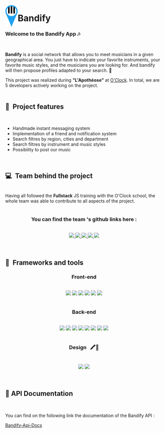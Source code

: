 <img src="./upload/Logo-Bandify-PNG.png" align="left"
     alt="Bandify" width="40" height="70">



# Bandify

### Welcome to the Bandify App 🎶
<br>

**Bandify** is a social network that allows you to meet musicians in a given geographical area.
You just have to indicate your favorite instruments, your favorite music styles, and the musicians you are looking for.
And bandify will then propose profiles adapted to your search. 🎹

This project was realized during **"L'Apothéose"** at [O'Clock](https://oclock.io/). In total, we are 5 developers actively working on the project. <br><br>

## 🚀 &nbsp;Project features
  <br>

  - Handmade instant messaging system
  - Implementation of a friend and notification system
  - Search filtres by region, cities and department
  - Search filtres by instrument and music styles
  - Possibility to post our music
  
 <br>

 ## 💻 &nbsp;Team behind the project 
<br>
<div> Having all followed the <strong>Fullstack</strong> JS training with the O'Clock school, the whole team was able to contribute to all aspects of the project.</div>
<br>
<h3 align="center"> You can find the team 's github links here :</h3>

<br>
<div align='center'>
<a href="https://github.com/ChewwyAllStars" target="_blank">
<img src="https://img.shields.io/badge/Jeremy Marques-100000?style=for-the-badge&logo=github&logoColor=whit" />
</a>
<a href="https://github.com/amaury-delaroque" target="_blank">
<img src="https://img.shields.io/badge/Amaury Delaroque-100000?style=for-the-badge&logo=github&logoColor=whit" />
</a>
<a href="https://github.com/baptaste" target="_blank">
<img src="https://img.shields.io/badge/Baptiste Champbenoit-100000?style=for-the-badge&logo=github&logoColor=whit" />
</a>
<a href="https://github.com/Arnaud-Ferreira" target="_blank">
<img src="https://img.shields.io/badge/Arnaud Ferreira-100000?style=for-the-badge&logo=github&logoColor=whit" />
</a>
<a href="https://github.com/Chappellier-cyril" target="_blank">
<img src="https://img.shields.io/badge/Cyril Chappellier-100000?style=for-the-badge&logo=github&logoColor=whit" />
</a>
</div>
<br><br>

## 🔧 &nbsp;Frameworks and tools

<h3 align="center">
 Front-end
</h3>
<div align="center">
<br>
        <img src="https://img.shields.io/badge/React-20232A?style=for-the-badge&logo=react&logoColor=61DAFB" />
        <img src="https://img.shields.io/badge/Redux-593D88?style=for-the-badge&logo=Redux&logoColor=white" />
        <img src="https://img.shields.io/badge/Sass-CC6699?style=for-the-badge&logo=sass&logoColor=white" />
        <img src="https://img.shields.io/badge/React_Router-CA4245?style=for-the-badge&logo=react-router&logoColor=white" />
        <img src="https://img.shields.io/badge/Netlify-00C7B7?style=for-the-badge&logo=netlify&logoColor=white" />
        <img src="https://img.shields.io/badge/Font_Awesome-339AF0?style=for-the-badge&logo=fontawesome&logoColor=white" />
</div>
<br>
<h3 align="center">
 Back-end
</h3>
<div align="center">
<br>
        <img src="https://img.shields.io/badge/Node.js-339933?style=for-the-badge&logo=nodedotjs&logoColor=white" />
        <img src="https://img.shields.io/badge/Sequelize-52B0E7?style=for-the-badge&logo=sequelize&logoColor=white" />
        <img src="https://img.shields.io/badge/Express-F8F8FF?style=for-the-badge&logo=express&logoColor=61DAFB" />
        <img src="https://img.shields.io/badge/PostgreSQL-316192?style=for-the-badge&logo=postgresql&logoColor=white" />
        <img src="https://img.shields.io/badge/Amazon_AWS-232F3E?style=for-the-badge&logo=amazon-aws&logoColor=white" />
        <img src="https://img.shields.io/badge/Heroku-430098?style=for-the-badge&logo=heroku&logoColor=white" />
        <img src="https://img.shields.io/badge/Socket.io-010101?&style=for-the-badge&logo=Socket.io&logoColor=white" />
        <img src="https://img.shields.io/badge/Swagger-85EA2D?style=for-the-badge&logo=Swagger&logoColor=white" />
</div>
<br>
<h3 align="center">
Design  &nbsp; 🖍📐
<br><br>
</h3>
<div align="center">
        <img src="https://img.shields.io/badge/Figma-F24E1E?style=for-the-badge&logo=figma&logoColor=white" />
        <img src="https://img.shields.io/badge/Canva-%2300C4CC.svg?&style=for-the-badge&logo=Canva&logoColor=white" />
</div>
<br><br>



## 📖 API Documentation 
<br>

You can find on the following link the documentation of the Bandify API :


[Bandify-Api-Docs](https://bandifyback.herokuapp.com/api-docs)